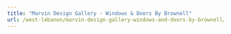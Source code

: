 ```yaml
---
title: "Marvin Design Gallery - Windows & Doors By Brownell"
url: /west-lebanon/marvin-design-gallery-windows-and-doors-by-brownell/
---
```

